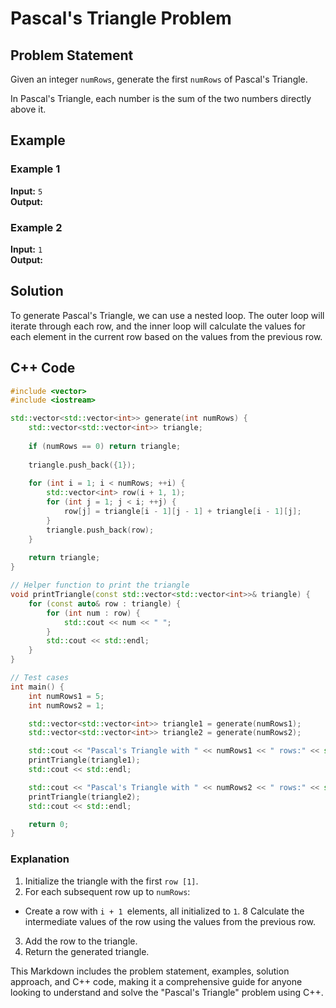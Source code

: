 # Pascal's Triangle Problem

## Problem Statement
Given an integer `numRows`, generate the first `numRows` of Pascal's Triangle.

In Pascal's Triangle, each number is the sum of the two numbers directly above it.

## Example

### Example 1
**Input:** `5`  
**Output:**  


### Example 2
**Input:** `1`  
**Output:**  


## Solution
To generate Pascal's Triangle, we can use a nested loop. The outer loop will iterate through each row, and the inner loop will calculate the values for each element in the current row based on the values from the previous row.

## C++ Code

```cpp
#include <vector>
#include <iostream>

std::vector<std::vector<int>> generate(int numRows) {
    std::vector<std::vector<int>> triangle;
    
    if (numRows == 0) return triangle;
    
    triangle.push_back({1});
    
    for (int i = 1; i < numRows; ++i) {
        std::vector<int> row(i + 1, 1);
        for (int j = 1; j < i; ++j) {
            row[j] = triangle[i - 1][j - 1] + triangle[i - 1][j];
        }
        triangle.push_back(row);
    }
    
    return triangle;
}

// Helper function to print the triangle
void printTriangle(const std::vector<std::vector<int>>& triangle) {
    for (const auto& row : triangle) {
        for (int num : row) {
            std::cout << num << " ";
        }
        std::cout << std::endl;
    }
}

// Test cases
int main() {
    int numRows1 = 5;
    int numRows2 = 1;

    std::vector<std::vector<int>> triangle1 = generate(numRows1);
    std::vector<std::vector<int>> triangle2 = generate(numRows2);

    std::cout << "Pascal's Triangle with " << numRows1 << " rows:" << std::endl;
    printTriangle(triangle1);
    std::cout << std::endl;

    std::cout << "Pascal's Triangle with " << numRows2 << " rows:" << std::endl;
    printTriangle(triangle2);
    std::cout << std::endl;

    return 0;
}
```
### Explanation
1. Initialize the triangle with the first `row [1]`.
2. For each subsequent row up to `numRows`:
- Create a row with `i + 1 `elements, all initialized to `1`.
8 Calculate the intermediate values of the row using the values from the previous row.
3. Add the row to the triangle.
4. Return the generated triangle.


This Markdown includes the problem statement, examples, solution approach, and C++ code, making it a comprehensive guide for anyone looking to understand and solve the "Pascal's Triangle" problem using C++.